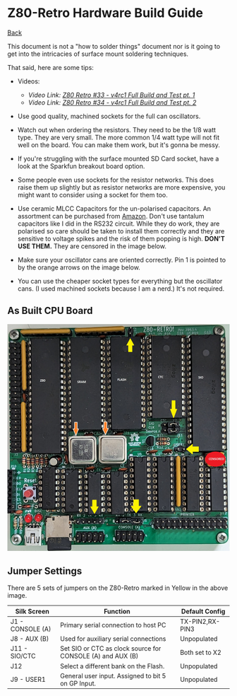 # Z80-Retro Hardware Build Guide

[Back](./README.md)

This document is not a "how to solder things" document nor is it going to get
into the intricacies of surface mount soldering techniques.

That said, here are some tips:

- Videos:
  - _Video Link: [Z80 Retro #33 - v4rc1 Full Build and Test pt. 1](https://youtu.be/X0ApysAFA7k)_
  - _Video Link: [Z80 Retro #34 - v4rc1 Full Build and Test pt. 2](https://youtu.be/aZyimz6YkGY)_

- Use good quality, machined sockets for the full can oscillators.
- Watch out when ordering the resistors.  They need to be the 1/8 watt type.
They are very small.  The more common 1/4 watt type will not fit well on the
board.  You can make them work, but it's gonna be messy.
- If you're struggling with the surface mounted SD Card socket, have a look at
the Sparkfun breakout board option.
- Some people even use sockets for the resistor networks.  This does raise them
up slightly but as resistor networks are more expensive, you might want to
consider using a socket for them too.
- Use ceramic MLCC Capacitors for the un-polarised capacitors.  An assortment
can be purchased from [Amazon](https://www.amazon.com/ceramic-capacitor-kit/s?k=ceramic+capacitor+kit).
Don't use tantalum capacitors like I did in the RS232 circuit.  While they do
work, they are polarised so care should be taken to install them correctly and
they are sensitive to voltage spikes and the risk of them popping is high.
**DON'T USE THEM.**
They are censored in the image below.
- Make sure your oscillator cans are oriented correctly.  Pin 1 is pointed to by
the orange arrows on the image below.
- You can use the cheaper socket types for everything but the oscillator cans.
(I used machined sockets because I am a nerd.)  It's not required.

## As Built CPU Board

![Photo of Z80 Retro As Built](./assets/z80-retro-as-built.jpg)

## Jumper Settings

There are 5 sets of jumpers on the Z80-Retro marked in Yellow in the above
image.

<!-- markdownlint-disable -->
|Silk Screen      |Function                                                     |Default Config
|---------------- |------------------------------------------------------------ |---------------
|J1 - CONSOLE (A) |Primary serial connection to host PC                         |TX-PIN2,RX-PIN3
|J8 - AUX (B)     |Used for auxiliary serial connections                         |Unpopulated
|J11 - SIO/CTC    |Set SIO or CTC as clock source for CONSOLE (A) and AUX (B)   |Both set to X2
|J12              |Select a different bank on the Flash.                        |Unpopulated
|J9 - USER1       |General user input.  Assigned to bit 5 on GP Input.          |Unpopulated
<!-- markdownlint-restore -->
